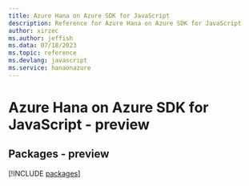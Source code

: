 ```yaml
---
title: Azure Hana on Azure SDK for JavaScript
description: Reference for Azure Hana on Azure SDK for JavaScript
author: xirzec
ms.author: jeffish
ms.data: 07/18/2023
ms.topic: reference
ms.devlang: javascript
ms.service: hanaonazure
---
```

# Azure Hana on Azure SDK for JavaScript - preview
## Packages - preview
[!INCLUDE [packages](hana-on-azure-index.md)]